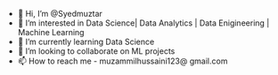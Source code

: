 - 👋 Hi, I’m @Syedmuztar
- 👀 I’m interested in Data Science| Data Analytics | Data Enigineering | Machine Learning 
- 🌱 I’m currently learning Data Science
- 💞️ I’m looking to collaborate on ML projects
- 📫 How to reach me - muzammilhussaini123@
gmail.com
<!---
Syedmuztar/Syedmuztar is a ✨ special ✨ repository because its `README.md` (this file) appears on your GitHub profile.
You can click the Preview link to take a look at your changes.
--->
